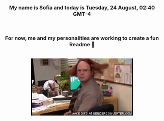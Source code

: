 


<div align="center">
<h3 >My name is Sofia and today is Tuesday, 24 August, 02:40 GMT-4</h3><br>
<h3 >For now, me and my personalities are working to create a fun Readme 👋
</h3><br>
<img src='img/dwight.gif' alt='working...'/>
</div>
